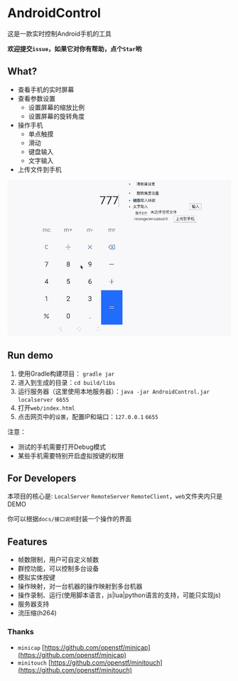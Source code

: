 # AndroidControl
这是一款实时控制Android手机的工具

**欢迎提交`issue`，如果它对你有帮助，点个`Star`哟**

## What?

* 查看手机的实时屏幕
* 查看参数设置
  * 设置屏幕的缩放比例
  * 设置屏幕的旋转角度
* 操作手机
  * 单点触摸
  * 滑动
  * 键盘输入
  * 文字输入
* 上传文件到手机

![demo](docs/demo.gif)

## Run demo

1.  使用Gradle构建项目： `gradle jar`
2.  进入到生成的目录：`cd build/libs`
3.  运行服务器（这里使用本地服务器）：`java -jar AndroidControl.jar localserver 6655`
4.  打开`web/index.html`
5.  点击网页中的`设置`，配置IP和端口：`127.0.0.1` `6655`

注意：

* 测试的手机需要打开Debug模式
* 某些手机需要特别开启虚拟按键的权限

## For Developers

本项目的核心是: `LocalServer` `RemoteServer` `RemoteClient`，`web`文件夹内只是DEMO

你可以根据`docs/接口说明`封装一个操作的界面

## Features

* 帧数限制，用户可自定义帧数
* 群控功能，可以控制多台设备
* 模拟实体按键
* 操作映射，对一台机器的操作映射到多台机器
* 操作录制、运行(使用脚本语言，js|lua|python语言的支持，可能只实现js)
* 服务器支持
* 流压缩(h264)

### Thanks
* `minicap` [https://github.com/openstf/minicap](https://github.com/openstf/minicap)
* `minitouch` [https://github.com/openstf/minitouch](https://github.com/openstf/minitouch)